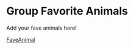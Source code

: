 # Group Favorite Animals
Add your fave animals here!

[FaveAnimal](https://static.scientificamerican.com/sciam/cache/file/44782A7E-8025-4A62-833DC6E4CF9A42CB_source.jpg?w=690&h=930&894CEEE1-0BE8-4122-A713699037806AFF)
